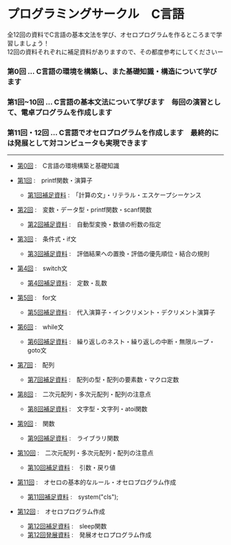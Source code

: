 # プログラミングサークル　C言語

全12回の資料でC言語の基本文法を学び、オセロプログラムを作るところまで学習しましょう！  
12回の資料それぞれに補足資料がありますので、その都度参考にしてくださいー  

### 第0回 … C言語の環境を構築し、また基礎知識・構造について学びます
### 第1回~10回 … C言語の基本文法について学びます　毎回の演習として、電卓プログラムを作成します
### 第11回・12回 … C言語でオセロプログラムを作成します　最終的には発展として対コンピュータも実現できます

---

- [第0回](https://github.com/kiryu-3/prosa/blob/main/C/pc_1_00/pc_00.md)  :　C言語の環境構築と基礎知識  

- [第1回](pc_1.md)  :　printf関数・演算子  
  -  [第1回補足資料](pc_1+.md)  :　「計算の文」・リテラル・エスケープシーケンス  
 
- [第2回](pc_2.md)  :　変数・データ型・printf関数・scanf関数
  -  [第2回補足資料](pc_2+.md)  :　自動型変換・数値の桁数の指定  

- [第3回](pc_3.md)  :　条件式・if文
  -  [第3回補足資料](pc_3+.md)  :　評価結果への置換・評価の優先順位・結合の規則  

- [第4回](pc_4.md)  :　switch文
  -  [第4回補足資料](pc_4+.md)  :　定数・乱数  
 
- [第5回](pc_5.md)  :　for文
  -  [第5回補足資料](pc_5+.md)  :　代入演算子・インクリメント・デクリメント演算子  

- [第6回](pc_6.md)  :　while文
  -  [第6回補足資料](pc_6+.md)  :　繰り返しのネスト・繰り返しの中断・無限ループ・goto文  

- [第7回](pc_7.md)  :　配列
  -  [第7回補足資料](pc_7+.md)  :　配列の型・配列の要素数・マクロ定数  

- [第8回](pc_8.md)  :　二次元配列・多次元配列・配列の注意点
  -  [第8回補足資料](pc_8+.md)  :　文字型・文字列・atoi関数  

- [第9回](pc_9.md)  :　関数
  -  [第9回補足資料](pc_9+.md)  :　ライブラリ関数  

- [第10回](pc_10.md)  :　二次元配列・多次元配列・配列の注意点
  -  [第10回補足資料](pc_10+.md)  :　引数・戻り値  

- [第11回](pc_11.md)  :　オセロの基本的なルール・オセロプログラム作成
  -  [第11回補足資料](pc_11+.md)  :　system("cls");  

- [第12回](pc_12.md)  :　オセロプログラム作成
  -  [第12回補足資料](pc_12+.md)  :　sleep関数
  -  [第12回発展資料](pc_12++.md)  :　発展オセロプログラム作成
